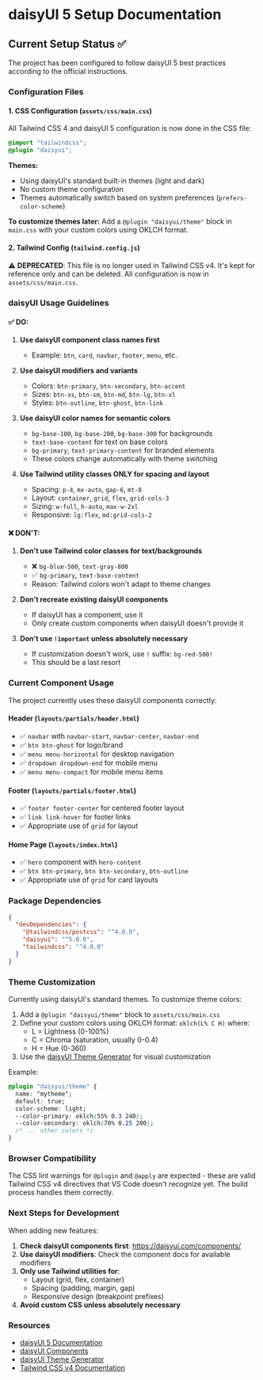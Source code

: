 # daisyUI 5 Setup Documentation

## Current Setup Status ✅

The project has been configured to follow daisyUI 5 best practices according to the official instructions.

### Configuration Files

#### 1. CSS Configuration (`assets/css/main.css`)

All Tailwind CSS 4 and daisyUI 5 configuration is now done in the CSS file:

```css
@import "tailwindcss";
@plugin "daisyui";
```

**Themes:**
- Using daisyUI's standard built-in themes (light and dark)
- No custom theme configuration
- Themes automatically switch based on system preferences (`prefers-color-scheme`)

**To customize themes later:**
Add a `@plugin "daisyui/theme"` block in `main.css` with your custom colors using OKLCH format.

#### 2. Tailwind Config (`tailwind.config.js`)
⚠️ **DEPRECATED**: This file is no longer used in Tailwind CSS v4. It's kept for reference only and can be deleted. All configuration is now in `assets/css/main.css`.

### daisyUI Usage Guidelines

#### ✅ DO:
1. **Use daisyUI component class names first**
   - Example: `btn`, `card`, `navbar`, `footer`, `menu`, etc.
   
2. **Use daisyUI modifiers and variants**
   - Colors: `btn-primary`, `btn-secondary`, `btn-accent`
   - Sizes: `btn-xs`, `btn-sm`, `btn-md`, `btn-lg`, `btn-xl`
   - Styles: `btn-outline`, `btn-ghost`, `btn-link`
   
3. **Use daisyUI color names for semantic colors**
   - `bg-base-100`, `bg-base-200`, `bg-base-300` for backgrounds
   - `text-base-content` for text on base colors
   - `bg-primary`, `text-primary-content` for branded elements
   - These colors change automatically with theme switching

4. **Use Tailwind utility classes ONLY for spacing and layout**
   - Spacing: `p-4`, `mx-auto`, `gap-6`, `mt-8`
   - Layout: `container`, `grid`, `flex`, `grid-cols-3`
   - Sizing: `w-full`, `h-auto`, `max-w-2xl`
   - Responsive: `lg:flex`, `md:grid-cols-2`

#### ❌ DON'T:
1. **Don't use Tailwind color classes for text/backgrounds**
   - ❌ `bg-blue-500`, `text-gray-800`
   - ✅ `bg-primary`, `text-base-content`
   - Reason: Tailwind colors won't adapt to theme changes

2. **Don't recreate existing daisyUI components**
   - If daisyUI has a component, use it
   - Only create custom components when daisyUI doesn't provide it

3. **Don't use `!important` unless absolutely necessary**
   - If customization doesn't work, use `!` suffix: `bg-red-500!`
   - This should be a last resort

### Current Component Usage

The project currently uses these daisyUI components correctly:

#### Header (`layouts/partials/header.html`)
- ✅ `navbar` with `navbar-start`, `navbar-center`, `navbar-end`
- ✅ `btn btn-ghost` for logo/brand
- ✅ `menu menu-horizontal` for desktop navigation
- ✅ `dropdown dropdown-end` for mobile menu
- ✅ `menu menu-compact` for mobile menu items

#### Footer (`layouts/partials/footer.html`)
- ✅ `footer footer-center` for centered footer layout
- ✅ `link link-hover` for footer links
- ✅ Appropriate use of `grid` for layout

#### Home Page (`layouts/index.html`)
- ✅ `hero` component with `hero-content`
- ✅ `btn btn-primary`, `btn btn-secondary`, `btn-outline`
- ✅ Appropriate use of `grid` for card layouts

### Package Dependencies

```json
{
  "devDependencies": {
    "@tailwindcss/postcss": "^4.0.0",
    "daisyui": "^5.0.0",
    "tailwindcss": "^4.0.0"
  }
}
```

### Theme Customization

Currently using daisyUI's standard themes. To customize theme colors:

1. Add a `@plugin "daisyui/theme"` block to `assets/css/main.css`
2. Define your custom colors using OKLCH format: `oklch(L% C H)` where:
   - L = Lightness (0-100%)
   - C = Chroma (saturation, usually 0-0.4)
   - H = Hue (0-360)
3. Use the [daisyUI Theme Generator](https://daisyui.com/theme-generator/) for visual customization

Example:
```css
@plugin "daisyui/theme" {
  name: "mytheme";
  default: true;
  color-scheme: light;
  --color-primary: oklch(55% 0.3 240);
  --color-secondary: oklch(70% 0.25 200);
  /* ... other colors */
}
```

### Browser Compatibility

The CSS lint warnings for `@plugin` and `@apply` are expected - these are valid Tailwind CSS v4 directives that VS Code doesn't recognize yet. The build process handles them correctly.

### Next Steps for Development

When adding new features:

1. **Check daisyUI components first**: https://daisyui.com/components/
2. **Use daisyUI modifiers**: Check the component docs for available modifiers
3. **Only use Tailwind utilities for**:
   - Layout (grid, flex, container)
   - Spacing (padding, margin, gap)
   - Responsive design (breakpoint prefixes)
4. **Avoid custom CSS unless absolutely necessary**

### Resources

- [daisyUI 5 Documentation](https://daisyui.com)
- [daisyUI Components](https://daisyui.com/components/)
- [daisyUI Theme Generator](https://daisyui.com/theme-generator/)
- [Tailwind CSS v4 Documentation](https://tailwindcss.com)
